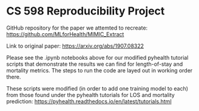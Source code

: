# CS 598 Reproducibility Project
GitHub repository for the paper we attemted to recreate: https://github.com/MLforHealth/MIMIC_Extract

Link to original paper: https://arxiv.org/abs/1907.08322

Please see the .ipynb notebooks above for our modified pyhealth tutorial scripts that demonstrate the results we can find for length-of-stay and mortality metrics. The steps to run the code are layed out in working order there.

These scripts were modified (in order to add one training model to each) from those found under the pyhealth tutorials for LOS and mortality prediction: https://pyhealth.readthedocs.io/en/latest/tutorials.html
